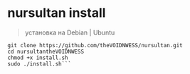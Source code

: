 # nursultan install

> установка на Debian | Ubuntu
```
git clone https://github.com/theVOIDNWESS/nursultan.git
cd nursultantheVOIDNWESS
chmod +x install.sh
sudo ./install.sh```
